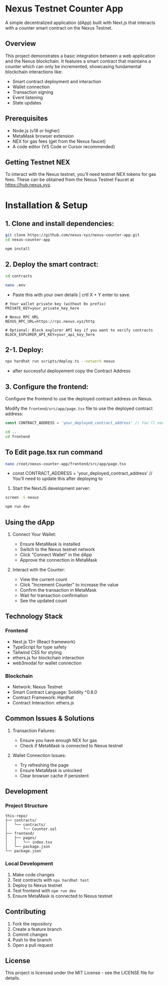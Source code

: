# Nexus Testnet Counter App

A simple decentralized application (dApp) built with Next.js that interacts with a counter smart contract on the Nexus Testnet.

## Overview

This project demonstrates a basic integration between a web application and the Nexus blockchain. It features a smart contract that maintains a counter which can only be incremented, showcasing fundamental blockchain interactions like:
- Smart contract deployment and interaction
- Wallet connection
- Transaction signing
- Event listening
- State updates

## Prerequisites

- Node.js (v18 or higher)
- MetaMask browser extension
- NEX for gas fees (get from the Nexus faucet)
- A code editor (VS Code or Cursor recommended)

## Getting Testnet NEX

To interact with the Nexus testnet, you'll need testnet NEX tokens for gas fees. These can be obtained from the Nexus Testnet Faucet at https://hub.nexus.xyz.

# Installation & Setup

## 1. Clone and install dependencies:
```bash
git clone https://github.com/nexus-xyz/nexus-counter-app.git
cd nexus-counter-app
```
```bash
npm install
```

## 2. Deploy the smart contract:
```bash
cd contracts
```

```bash
nano .env
```
- Paste this with your own details | crtl X + Y enter to save.
```
# Your wallet private key (without 0x prefix)
PRIVATE_KEY=your_private_key_here

# Nexus RPC URL
NEXUS_RPC_URL=https://rpc.nexus.xyz/http

# Optional: Block explorer API key if you want to verify contracts
BLOCK_EXPLORER_API_KEY=your_api_key_here 
```

## 2-1. Deploy:
```bash
npx hardhat run scripts/deploy.ts --network nexus
```
- after successful deployement copy the Contract Address

## 3. Configure the frontend:
Configure the frontend to use the deployed contract address on Nexus.

Modify the `frontend/src/app/page.tsx` file to use the deployed contract address:

```typescript
const CONTRACT_ADDRESS = 'your_deployed_contract_address' // You'll need to update this after deploying to Nexus
```

```bash
cd ..
cd frontend
```
## To Edit page.tsx run command
```bash
nano /root/nexus-counter-app/frontend/src/app/page.tsx
```
- const CONTRACT_ADDRESS = 'your_deployed_contract_address' // You'll need to update this after deploying to

1. Start the NextJS development server:

```bash
screen -S nexus 
```

```bash
npm run dev
```

## Using the dApp

1. Connect Your Wallet:
   - Ensure MetaMask is installed
   - Switch to the Nexus testnet network
   - Click "Connect Wallet" in the dApp
   - Approve the connection in MetaMask

2. Interact with the Counter:
   - View the current count
   - Click "Increment Counter" to increase the value
   - Confirm the transaction in MetaMask
   - Wait for transaction confirmation
   - See the updated count

## Technology Stack

### Frontend
- Next.js 13+ (React framework)
- TypeScript for type safety
- Tailwind CSS for styling
- ethers.js for blockchain interaction
- web3modal for wallet connection

### Blockchain
- Network: Nexus Testnet
- Smart Contract Language: Solidity ^0.8.0
- Contract Framework: Hardhat
- Contract Interaction: ethers.js

## Common Issues & Solutions

1. Transaction Failures:
   - Ensure you have enough NEX for gas
   - Check if MetaMask is connected to Nexus testnet

2. Wallet Connection Issues:
   - Try refreshing the page
   - Ensure MetaMask is unlocked
   - Clear browser cache if persistent

## Development

### Project Structure
```
this-repo/
├── contracts/
│   └── contracts/
│       └── Counter.sol
├── frontend/
│   ├── pages/
│   │   └── index.tsx
│   └── package.json
└── package.json
```

### Local Development
1. Make code changes
2. Test contracts with `npx hardhat test`
3. Deploy to Nexus testnet
4. Test frontend with `npm run dev`
5. Ensure MetaMask is connected to Nexus testnet

## Contributing

1. Fork the repository
2. Create a feature branch
3. Commit changes
4. Push to the branch
5. Open a pull request

## License

This project is licensed under the MIT License - see the LICENSE file for details.
